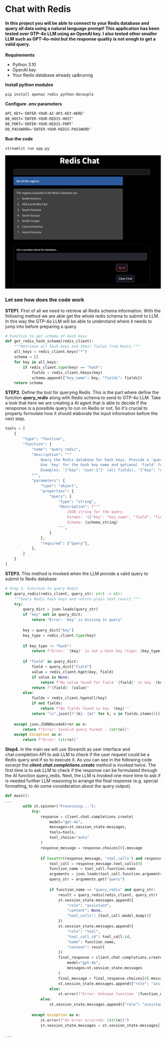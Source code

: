 # Chat with Redis
#### In this project you will be able to connect to your Redis database and query all data using a natural language prompt! This application has been tested over GTP-4o LLM using an OpenAI key. I also tested other smaller LLM such as GPT-4o-mini but the response quality is not enogh to get a valid query. 



**Requirements**

- Python 3.10
- OpenAI key
- Your Redis database already up&runnig


**Install python modules**
```bash
pip install openai redis python-decouple
```


**Configure .env parameters**
```html
API_KEY='ENTER-YOUR-AI-API-KEY-HERE'
DB_HOST='ENTER-YOUR-REDIS-HOST'
DB_PORT='ENTER-YOUR-REDIS-PORT'
DB_PASSWORD='ENTER-YOUR-REDIS-PASSWORD'
```



**Run the code**
```bash
streamlit run app.py
```

![alt text](redischat.png)

### Let see how does the code work

**STEP1.** First of all we need to retrieve all Redis schema information. With the following method we are able get the whole redis schema to submit to LLM. In this way the GTP-4o LLM will be able to understand where it needs to jump into before preparing a query.

```python
# Function to get schema of hash keys
def get_redis_hash_schema(redis_client):
    """Retrieve all hash keys and their fields from Redis."""
    all_keys = redis_client.keys("*")
    schema = []
    for key in all_keys:
        if redis_client.type(key) == "hash":
            fields = redis_client.hkeys(key)
            schema.append({"key_name": key, "fields": fields})
    return schema

```


**STEP2.** Define the tool for querying Redis. This is the part where define the function ***query_redis*** along with Redis schema to send to GTP-4o LLM. Take a look that here we are creating a AI agent that is able to decide if the rensponse is a possibile query to run on Redis or not. So it's crucial to properly formulate how it should elaborate the input information before the next step.

```python
tools = [
    {
        "type": "function",
        "function": {
            "name": "query_redis",
            "description": """
                Query the Redis database for hash keys. Provide a 'query' JSON string.
                Use 'key' for the hash key name and optional 'field' for a specific field.
                Examples: '{"key": "user:1"}' (all fields), '{"key": "user:1", "field": "age"}' (specific field).
            """,
            "parameters": {
                "type": "object",
                "properties": {
                    "query": {
                        "type": "string",
                        "description": f"""
                            JSON string for the query.
                            Format: '{{"key": "key_name", "field": "field_name"}}' (field optional).
                            Schema: {schema_string}
                        """,
                    }
                },
                "required": ["query"],
            },
        }
    }
]
```

**STEP3.** This method is invoked when the LLM provide a valid query to submit to Redis database  

```python
# Step 3. Function to query Redis
def query_redis(redis_client, query_str: str) -> str:
    """Query Redis hash keys and return plain text result."""
    try:
        query_dict = json.loads(query_str)
        if "key" not in query_dict:
            return "Error: 'key' is missing in query"
        
        key = query_dict["key"]
        key_type = redis_client.type(key)
        
        if key_type != "hash":
            return f"Error: '{key}' is not a hash key (type: {key_type})"
        
        if "field" in query_dict:
            field = query_dict["field"]
            value = redis_client.hget(key, field)
            if value is None:
                return f"No value found for field '{field}' in key '{key}'"
            return f"{field}: {value}"
        else:
            fields = redis_client.hgetall(key)
            if not fields:
                return f"No fields found in key '{key}'"
            return "\n".join([f"{k}: {v}" for k, v in fields.items()])
    
    except json.JSONDecodeError as e:
        return f"Error: Invalid query format - {str(e)}"
    except Exception as e:
        return f"Error: {str(e)}"
```

**Step4.** In the main we will use Streamlit as user interface and chat.completion API to ask LLM to check if the user request could be a Redis query and if so to execute it. As you can see in the following code excerpt the ***client.chat.completions.create*** method is invoked twice. The first time is to ask LLM to check if the response can be formulated through the AI function query_redis. Next, the LLM is invoked one more time to ask if is needed further LLM reasoning to arrange the final response (e.g. special formatting, to do some consideration about the query output).
```python
def main():
...
        with st.spinner("Processing..."):
            try:
                response = client.chat.completions.create(
                    model="gpt-4o",
                    messages=st.session_state.messages,
                    tools=tools,
                    tool_choice="auto"
                )
                response_message = response.choices[0].message
                
                if hasattr(response_message, 'tool_calls') and response_message.tool_calls:
                    tool_call = response_message.tool_calls[0]
                    function_name = tool_call.function.name
                    arguments = json.loads(tool_call.function.arguments)
                    query_str = arguments.get("query")

                    if function_name == "query_redis" and query_str:
                        result = query_redis(redis_client, query_str)
                        st.session_state.messages.append({
                            "role": "assistant",
                            "content": None,
                            "tool_calls": [tool_call.model_dump()]
                        })
                        st.session_state.messages.append({
                            "role": "tool",
                            "tool_call_id": tool_call.id,
                            "name": function_name,
                            "content": result
                        })
                        final_response = client.chat.completions.create(
                            model="gpt-4o",
                            messages=st.session_state.messages
                        )
                        final_message = final_response.choices[0].message.content
                        st.session_state.messages.append({"role": "assistant", "content": final_message})
                    else:
                        st.error(f"Error: Unknown function '{function_name}' or missing query")
                else:
                    st.session_state.messages.append({"role": "assistant", "content": response_message.content})

            except Exception as e:
                st.error(f"An error occurred: {str(e)}")
                st.session_state.messages = st.session_state.messages[:1]

...
```
